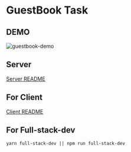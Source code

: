 # GuestBook Task

## DEMO 
![guestbook-demo](https://media.giphy.com/media/VhE6EV7yGc9Y6k4E2B/giphy.gif)

## Server 

[Server README](https://github.com/tarekkhaled/guestbook/tree/master/server)

## For Client
[Client README](https://github.com/tarekkhaled/guestbook/tree/master/client)

## For Full-stack-dev
```
yarn full-stack-dev || npm run full-stack-dev
```
